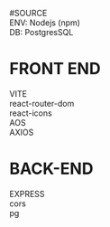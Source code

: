 #SOURCE <br/>
ENV: Nodejs (npm)<br/>
DB: PostgresSQL<br/>

# FRONT END<br/>
VITE<br/>
react-router-dom<br/>
react-icons<br/>
AOS<br/>
AXIOS<br/>

# BACK-END<br/>
EXPRESS<br/>
cors<br/>
pg<br/>
